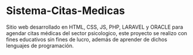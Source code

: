 # Sistema-Citas-Medicas
Sitio web desarrollado en HTML, CSS, JS, PHP, LARAVEL y ORACLE para agendar citas médicas del sector psicologico, este proyecto se realizo con fines educativos sin fines de lucro, además de aprender de dichos lenguajes de programación.

